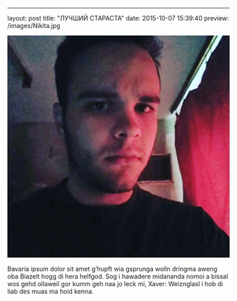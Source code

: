 ---
layout: post
title:  "ЛУЧШИЙ СТАРАСТА"
date:   2015-10-07 15:39:40
preview: /images/Nikita.jpg

![Picture 1](/images/Nikita.jpg)

Bavaria ipsum dolor sit amet g’hupft wia gsprunga wolln dringma aweng oba Biazelt hogg di hera helfgod. Sog i hawadere midananda nomoi a bissal wos gehd ollaweil gor kumm geh naa jo leck mi, Xaver: Weiznglasl i hob di liab des muas ma hoid kenna.
